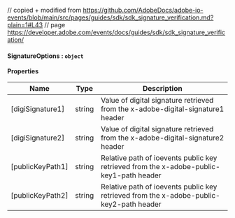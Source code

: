 // copied + modified from https://github.com/AdobeDocs/adobe-io-events/blob/main/src/pages/guides/sdk/sdk_signature_verification.md?plain=1#L43
// page https://developer.adobe.com/events/docs/guides/sdk/sdk_signature_verification/

#### SignatureOptions : `object`

**Properties**

| Name | Type | Description |
| --- | --- | --- |
| [digiSignature1] | string | Value of digital signature retrieved from the x-adobe-digital-signature1 header |
| [digiSignature2] | string | Value of digital signature retrieved from the x-adobe-digital-signature2 header |
| [publicKeyPath1] | string | Relative path of ioevents public key retrieved from the x-adobe-public-key1-path header |
| [publicKeyPath2] | string | Relative path of ioevents public key retrieved from the x-adobe-public-key2-path header |
